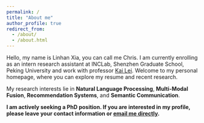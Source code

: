 ```yaml
---
permalink: /
title: "About me"
author_profile: true
redirect_from: 
  - /about/
  - /about.html
---
```


Hello, my name is Linhan Xia, you can call me Chris. I am currently enrolling as an intern research assistant at INCLab, Shenzhen Graduate School, Peking University and work with professor [Kai Lei](https://www.researchgate.net/profile/Kai-Lei/2). Welcome to my personal homepage, where you can explore my resume and recent research. 

My research interests lie in **Natural Language Processing**, **Multi-Modal Fusion**, **Recommendation Systems**, and **Semantic Communication**. 


**I am actively seeking a PhD position. If you are interested in my profile, please leave your contact information or [email me directly](mailto:linhanxia@outlook.com).**
